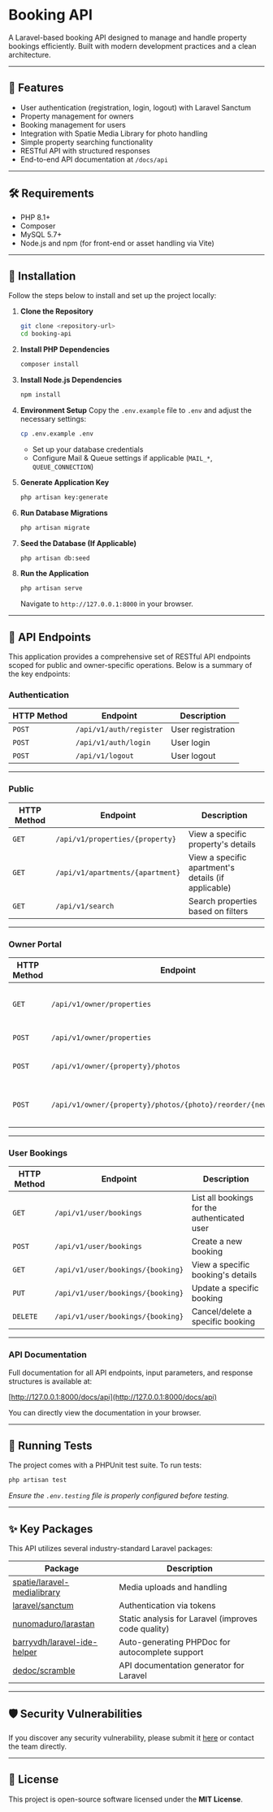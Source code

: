 # Booking API

A Laravel-based booking API designed to manage and handle property bookings efficiently. Built with modern development practices and a clean architecture.

---

## 🚀 Features

- User authentication (registration, login, logout) with Laravel Sanctum
- Property management for owners
- Booking management for users
- Integration with Spatie Media Library for photo handling
- Simple property searching functionality
- RESTful API with structured responses
- End-to-end API documentation at `/docs/api`

---

## 🛠️ Requirements

- PHP 8.1+
- Composer
- MySQL 5.7+
- Node.js and npm (for front-end or asset handling via Vite)

---

## 🔧 Installation

Follow the steps below to install and set up the project locally:

1. **Clone the Repository**
   ```bash
   git clone <repository-url>
   cd booking-api
   ```

2. **Install PHP Dependencies**
   ```bash
   composer install
   ```

3. **Install Node.js Dependencies**
   ```bash
   npm install
   ```

4. **Environment Setup**
   Copy the `.env.example` file to `.env` and adjust the necessary settings:
   ```bash
   cp .env.example .env
   ```

    - Set up your database credentials
    - Configure Mail & Queue settings if applicable (`MAIL_*`, `QUEUE_CONNECTION`)

5. **Generate Application Key**
   ```bash
   php artisan key:generate
   ```

6. **Run Database Migrations**
   ```bash
   php artisan migrate
   ```

7. **Seed the Database (If Applicable)**
   ```bash
   php artisan db:seed
   ```

8. **Run the Application**
   ```bash
   php artisan serve
   ```

   Navigate to `http://127.0.0.1:8000` in your browser.

---

## 📖 API Endpoints

This application provides a comprehensive set of RESTful API endpoints scoped for public and owner-specific operations. Below is a summary of the key endpoints:

### **Authentication**
| HTTP Method | Endpoint                          | Description         |
|-------------|-----------------------------------|---------------------|
| `POST`      | `/api/v1/auth/register`           | User registration   |
| `POST`      | `/api/v1/auth/login`              | User login          |
| `POST`      | `/api/v1/logout`                  | User logout         |

---

### **Public**
| HTTP Method | Endpoint                          | Description                                 |
|-------------|-----------------------------------|---------------------------------------------|
| `GET`       | `/api/v1/properties/{property}`   | View a specific property's details         |
| `GET`       | `/api/v1/apartments/{apartment}`  | View a specific apartment's details (if applicable) |
| `GET`       | `/api/v1/search`                 | Search properties based on filters         |

---

### **Owner Portal**
| HTTP Method | Endpoint                          | Description                                 |
|-------------|-----------------------------------|---------------------------------------------|
| `GET`       | `/api/v1/owner/properties`        | List all properties owned by the user      |
| `POST`      | `/api/v1/owner/properties`        | Add a new property                         |
| `POST`      | `/api/v1/owner/{property}/photos` | Add photos to a property                   |
| `POST`      | `/api/v1/owner/{property}/photos/{photo}/reorder/{newPosition}` | Reorder photos for a specific property     |

---

### **User Bookings**
| HTTP Method | Endpoint                          | Description                                 |
|-------------|-----------------------------------|---------------------------------------------|
| `GET`       | `/api/v1/user/bookings`           | List all bookings for the authenticated user |
| `POST`      | `/api/v1/user/bookings`           | Create a new booking                       |
| `GET`       | `/api/v1/user/bookings/{booking}` | View a specific booking's details          |
| `PUT`       | `/api/v1/user/bookings/{booking}` | Update a specific booking                  |
| `DELETE`    | `/api/v1/user/bookings/{booking}` | Cancel/delete a specific booking           |

---

### **API Documentation**
Full documentation for all API endpoints, input parameters, and response structures is available at:

[http://127.0.0.1:8000/docs/api](http://127.0.0.1:8000/docs/api)

You can directly view the documentation in your browser.

---

## 🧪 Running Tests

The project comes with a PHPUnit test suite. To run tests:

```bash
php artisan test
```

*Ensure the `.env.testing` file is properly configured before testing.*

---

## ✨ Key Packages

This API utilizes several industry-standard Laravel packages:

| Package                                  | Description                                                      |
|------------------------------------------|------------------------------------------------------------------|
| [spatie/laravel-medialibrary](https://github.com/spatie/laravel-medialibrary) | Media uploads and handling                                       |
| [laravel/sanctum](https://laravel.com/docs/10.x/sanctum)             | Authentication via tokens                                        |
| [nunomaduro/larastan](https://github.com/nunomaduro/larastan)       | Static analysis for Laravel (improves code quality)              |
| [barryvdh/laravel-ide-helper](https://github.com/barryvdh/laravel-ide-helper) | Auto-generating PHPDoc for autocomplete support                 |
| [dedoc/scramble](https://github.com/dedoc/scramble)                | API documentation generator for Laravel                         |

---

## 🛡️ Security Vulnerabilities

If you discover any security vulnerability, please submit it [here](<security-email-or-link>) or contact the team directly.

---

## 📜 License

This project is open-source software licensed under the **MIT License**.
